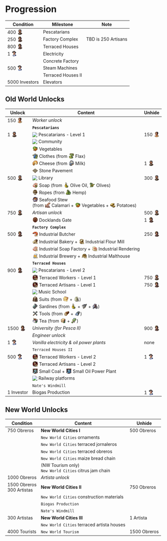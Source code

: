 # Progression

<style>
  img.icon {
    vertical-align: text-bottom;
    width: 18px;
  }
</style>

Condition | Milestone | Note
--- | --- | ---
400 <img src="./icons/icon_resident_worker.png" class="icon"/> | Pescatarians
250 <img src="./icons/icon_resident_artisan.png" class="icon"/> | Factory Complex | TBD is 250 Artisans
800 <img src="./icons/icon_resident_artisan.png" class="icon"/> | Terraced Houses
1 <img src="./icons/icon_resident_engineer.png" class="icon"/> | Electricity
| | Concrete Factory
500 <img src="./icons/icon_resident_engineer.png" class="icon"/> | Steam Machines
| | Terraced Houses II
5000 Investors | Elevators

## Old World Unlocks

Unlock | Content | Unhide
--- | --- | ---
150 <img src="./icons/icon_resident_farmer.png" class="icon"/> | *Worker unlock*
|| **`Pescatarians`**
1 <img src="./icons/icon_resident_worker.png" class="icon"/> | <img src="../mods/addon-pescatarians/data/ui/jakob/icon_pescatarian_menu.png" class="icon"/> Pescatarians - Level 1 | 150 <img src="./icons/icon_resident_farmer.png" class="icon"/>
| | <img src="../mods/addon-pescatarians/data/ui/jakob/icon_pescatarian_church.png" class="icon" /> Community
| | <img src="./icons/icon_vegetables.png" class="icon" /> Vegetables
| | <img src="../sub/ow-clothes-jakob/data/ui/jakob/icon_flax_cloth.png" class="icon" /> Clothes (from <img src="./icons/icon_flax.png" class="icon" /> Flax)
| | <img src="./icons/icon_cheese.png" class="icon" /> Cheese (from <img src="./icons/icon_milk.png" class="icon" /> Milk) | 1 <img src="./icons/icon_resident_worker.png" class="icon"/>
| | <img src="../mods/building-terraced-houses/data/ui/jakob/icon_stone_menu.png" class="icon"/> Stone Pavement
500 <img src="./icons/icon_resident_worker.png" class="icon"/> | <img src="../mods/addon-pescatarians/data/ui/jakob/icon_library.png" class="icon"/> Library | 300 <img src="./icons/icon_resident_worker.png" class="icon"/>
| | <img src="../sub/ow-olive-soap-jakob/data/ui/jakob/icon_olive_soap.png" class="icon" /> Soap (from <img src="./icons/icon_olive_oil3.png" class="icon" /> Olive Oil, <img src="./icons/icon_olives3.png" class="icon" /> Olives)
| | <img src="./icons/icon_rope.png" class="icon" /> Ropes (from <img src="./icons/icon_hemp.png" class="icon" /> Hemp)
| | <img src="./icons/icon_wat_stew.png" class="icon" /> Seafood Stew<br/>(from <img src="./icons/icon_squid.png" class="icon" /> Calamari + <img src="./icons/icon_vegetables.png" class="icon" /> Vegetables + <img src="./icons/icon_potatoes.png" class="icon" /> Potatoes)
750 <img src="./icons/icon_resident_worker.png" class="icon"/> | *Artisan unlock* | 500 <img src="./icons/icon_resident_worker.png" class="icon"/>
| | <img src="../mods/building-docklands/data/ui/jakob/icon_gate.png" class="icon"/> Docklands Gate | 1 <img src="./icons/icon_resident_artisan.png" class="icon"/>
| | **`Factory Complex`**
500 <img src="./icons/icon_resident_artisan.png" class="icon"/> | <img src="../mods/building-modular-factories/data/ui/jakob/icon_industrial_sausage.png" class="icon" /> Industrial Butcher | 250 <img src="./icons/icon_resident_artisan.png" class="icon"/>
| | <img src="../mods/building-modular-factories/data/ui/jakob/icon_industrial_bread.png" class="icon" /> Industrial Bakery + <img src="../mods/building-modular-factories/data/ui/jakob/icon_industrial_flour.png" class="icon" /> Industrial Flour Mill
| | <img src="../mods/building-modular-factories/data/ui/jakob/icon_industrial_soap.png" class="icon" /> Industrial Soap Factory + <img src="../mods/building-modular-factories/data/ui/jakob/icon_industrial_tallow.png" class="icon" /> Industrial Rendering
| | <img src="../mods/building-modular-factories/data/ui/jakob/icon_industrial_beer.png" class="icon" /> Industrial Brewery + <img src="../mods/building-modular-factories/data/ui/jakob/icon_industrial_malt.png" class="icon" /> Industrial Malthouse
| | **`Terraced Houses`**
900 <img src="./icons/icon_resident_artisan.png" class="icon"/> | <img src="../mods/addon-pescatarians/data/ui/jakob/icon_pescatarian_menu.png" class="icon"/> Pescatarians - Level 2
| | <img src="../mods/building-terraced-houses/data/ui/jakob/icon_worker_scraper2.png" class="icon"/> Terraced Workers - Level 1 | 750 <img src="./icons/icon_resident_worker.png" class="icon"/>
| | <img src="../mods/building-terraced-houses/data/ui/jakob/icon_artisan_scraper2.png" class="icon"/> Terraced Artisans - Level 1 | 750 <img src="./icons/icon_resident_artisan.png" class="icon"/>
| | <img src="../mods/addon-pescatarians/data/ui/jakob/icon_music_school.png" class="icon"/> Music School
| | <img src="./icons/icon_suits.png" class="icon"/> Suits (from <img src="./icons/icon_linen.png" class="icon"/> + <img src="./icons/icon_wool.png" class="icon" />)
| | <img src="./icons/icon_sardines.png" class="icon"/> Sardines (from <img src="./icons/icon_olive_oil3.png" class="icon"/> + <img src="./icons/icon_fish.png" class="icon"/> + <img src="./icons/icon_iron.png" class="icon"/>) |
| | <img src="./icons/icon_tools.png" class="icon"/> Tools (from <img src="./icons/icon_wood.png" class="icon"/> + <img src="./icons/icon_steel.png" class="icon"/>) |
| | <img src="./icons/icon_tea.png" class="icon"/> Tea (from <img src="../sub/ow-tea-jakob/data/ui/jakob/icon_tea_import.png" class="icon"/> + <img src="./icons/icon_herbs.png" class="icon"/>)
1500 <img src="./icons/icon_resident_artisan.png" class="icon"/> | *University (for Pesca II)* | 900 <img src="./icons/icon_resident_artisan.png" class="icon"/>
| | *Engineer unlock*
1 <img src="./icons/icon_resident_engineer.png" class="icon"/> | *Vanilla electricity & oil power plants* | none
| | `Terraced Houses II`
500 <img src="./icons/icon_resident_engineer.png" class="icon"/> | <img src="../mods/building-terraced-houses/data/ui/jakob/icon_worker_scraper2.png" class="icon"/> Terraced Workers - Level 2 | 1 <img src="./icons/icon_resident_engineer.png" class="icon"/>
| | <img src="../mods/building-terraced-houses/data/ui/jakob/icon_artisan_scraper2.png" class="icon"/> Terraced Artisans - Level 2
| | <img src="../sub/jakob-power-plants/data/ui/jakob/icon_small_coal_power_plant.png" class="icon"/> Small Coal + <img src="../sub/jakob-power-plants/data/ui/jakob/icon_small_oil_power_plant.png" class="icon"/> Small Oil Power Plant
| | <img src="../mods/building-railway/data/ui/jakob/icon_platform_passenger.png" class="icon"/> Railway platforms
| | `Nate's Windmill`
1 Investor | Biogas Production | 1 <img src="./icons/icon_resident_engineer.png" class="icon"/>

## New World Unlocks

Condition | Content | Unhide
--- | --- | ---
750 Obreros | **New World Cities I** | 500 Obreros
| | `New World Cities` ornaments
| | `New World Cities` terraced jornaleros |
| | `New World Cities` terraced obreros |
| | `New World Cities` maize bread chain |
| | (NW Tourism only)<br/>`New World Cities` citrus jam chain |
1000 Obreros | *Artista unlock*
1500 Obreros<br/>300 Artistas | **New World Cities II** | 750 Obreros
| | `New World Cities` construction materials |
| | `Biogas Production` |
| | `Nate's Windmill` |
300 Artistas | **New World Cities III** | 1 Artista
| | `New World Cities` terraced artista houses |
4000 Tourists | `New World Tourism` | 1500 Obreros
